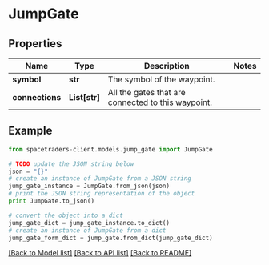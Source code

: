 # JumpGate



## Properties

Name | Type | Description | Notes
------------ | ------------- | ------------- | -------------
**symbol** | **str** | The symbol of the waypoint. | 
**connections** | **List[str]** | All the gates that are connected to this waypoint. | 

## Example

```python
from spacetraders-client.models.jump_gate import JumpGate

# TODO update the JSON string below
json = "{}"
# create an instance of JumpGate from a JSON string
jump_gate_instance = JumpGate.from_json(json)
# print the JSON string representation of the object
print JumpGate.to_json()

# convert the object into a dict
jump_gate_dict = jump_gate_instance.to_dict()
# create an instance of JumpGate from a dict
jump_gate_form_dict = jump_gate.from_dict(jump_gate_dict)
```
[[Back to Model list]](../README.md#documentation-for-models) [[Back to API list]](../README.md#documentation-for-api-endpoints) [[Back to README]](../README.md)


